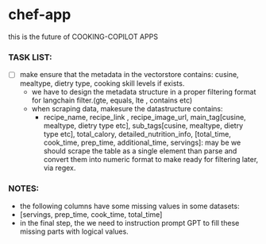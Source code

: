 # chef-app
this is the future of COOKING-COPILOT APPS

### TASK LIST:
- [ ] make ensure that the metadata in the vectorstore contains: cusine, mealtype, dietry type, cooking skill levels if exists.
  - we have to design the metadata structure in a proper filtering format for langchain filter.(gte, equals, lte , contains etc)
  - when scraping data, makesure the datastructure contains:
    - recipe_name, recipe_link , recipe_image_url, main_tag[cusine, mealtype, dietry type etc], sub_tags[cusine, mealtype, dietry type etc],
      total_calory, detailed_nutrition_info, [total_time, cook_time, prep_time, additional_time, servings]: may be we should scrape the table 
            as a single element than parse and convert them into numeric format to make ready for filtering later, via regex. 

### NOTES:
-  the following columns have some missing values in some datasets:
  -  [servings, prep_time, cook_time, total_time] 
-  in the final step, the we need to instruction prompt GPT to fill these missing parts with logical values.

